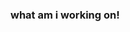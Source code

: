 ### what am i working on!

<!--
**Savindr037/SAVINDR037** is a ✨ _special_ ✨ repository because its `README.md` (this file) appears on your GitHub profile.

Here are some ideas to get you started:

- 🔭 I’m currently working on ... Preparing for a job interview
- 🌱 I’m currently learning ... Full Stack Web Development
- 👯 I’m looking to collaborate on ... I want to cooperate in any startup company or multinational companies to earn money.
- 🤔 I’m looking for help with ... Web Development
- 💬 Ask me about ... Anything
- 📫 How to reach me: ... By social profile
- 😄 Pronouns: ...
- ⚡ Fun fact: ...
-->
